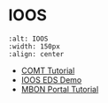 # IOOS 

```{image} ../images/placeholder.png
:alt: IOOS
:width: 150px
:align: center
```

   * [COMT Tutorial](https://www.youtube.com/watch?v=Dqc1C1HeemQ)
   * [IOOS EDS Demo](https://nccospublicstor.blob.core.windows.net/ioos/ioos_demo_1280.mp4)
   * [MBON Portal Tutorial](https://www.youtube.com/watch?v=ZITqDRa6u9c)



